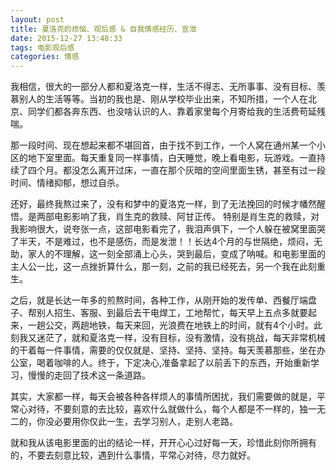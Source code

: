 ```yaml
---
layout: post
title: 夏洛克的烦恼、观后感 & 自我情感经历、宣泄
date: 2015-12-27 13:48:33
tags: 电影观后感
categories: 情感
---
```


我相信，很大的一部分人都和夏洛克一样，生活不得志、无所事事、没有目标、羡慕别人的生活等等。当初的我也是、刚从学校毕业出来，不知所措，一个人在北京、同学们都各奔东西、也没啥认识的人、靠着家里每个月寄给我的生活费苟延残喘。

那一段时间、现在想起来都不堪回首，由于找不到工作，一个人窝在通州某一个小区的地下室里面。每天重复同一样事情，白天睡觉，晚上看电影，玩游戏。一直持续了四个月。都没怎么离开过床，一直在那个灰暗的空间里面生锈，甚至有过一段时间、情绪抑郁，想过自杀。

还好，最终我熬过来了，没有和梦中的夏洛克一样，到了无法挽回的时候才幡然醒悟。是两部电影影响了我，肖生克的救赎、阿甘正传。 特别是肖生克的救赎，对我影响很大，说夸张一点，这部电影看完了，我泪声俱下，一个人躲在被窝里面哭了半天，不是难过，也不是感伤，而是发泄！！长达4个月的与世隔绝，烦闷，无助，家人的不理解，这一刻全部涌上心头，哭到最后，变成了呐喊。和电影里面的主人公一比，这一点挫折算什么，那一刻，之前的我已经死去，另一个我在此刻重生。

之后，就是长达一年多的煎熬时间，各种工作，从刚开始的发传单、西餐厅端盘子、帮别人招生、客服、到最后去干电焊工，工地帮忙，每天早上五点多就要起来，一趟公交，两趟地铁，每天来回，光浪费在地铁上的时间，就有4个小时。此刻我又迷茫了，就和夏洛克一样，没有目标，没有激情，没有挑战，每天非常机械的干着每一件事情，需要的仅仅就是、坚持、坚持、坚持。每天羡慕那些，坐在办公室，喝着咖啡的人。终于，下定决心,准备拿起了以前丢下的东西，开始重新学习，慢慢的走回了技术这一条道路。

其实，大家都一样，每天会被各种各样烦人的事情所困扰，我们需要做的就是，平常心对待，不要刻意的去比较，喜欢什么就做什么，每个人都是不一样的，独一无二的，你没必要用你仅此一生，去学习别人，走别人老路。

就和我从该电影里面的出的结论一样，开开心心过好每一天，珍惜此刻你所拥有的，不要去刻意比较，遇到什么事情，平常心对待，尽力就好。

